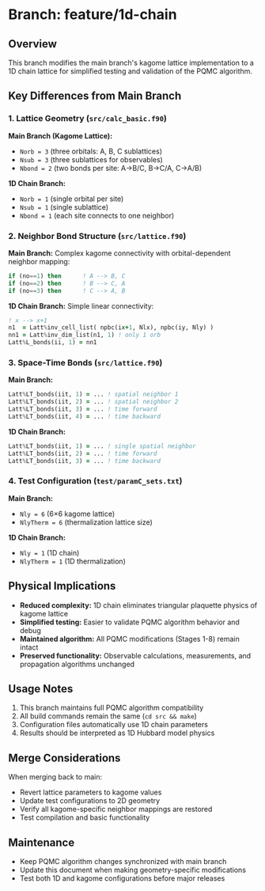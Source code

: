 # Branch: feature/1d-chain

## Overview

This branch modifies the main branch's kagome lattice implementation to a 1D chain lattice for simplified testing and validation of the PQMC algorithm.

## Key Differences from Main Branch

### 1. Lattice Geometry (`src/calc_basic.f90`)

**Main Branch (Kagome Lattice):**
- `Norb = 3` (three orbitals: A, B, C sublattices)
- `Nsub = 3` (three sublattices for observables)  
- `Nbond = 2` (two bonds per site: A→B/C, B→C/A, C→A/B)

**1D Chain Branch:**
- `Norb = 1` (single orbital per site)
- `Nsub = 1` (single sublattice)
- `Nbond = 1` (each site connects to one neighbor)

### 2. Neighbor Bond Structure (`src/lattice.f90`)

**Main Branch:** Complex kagome connectivity with orbital-dependent neighbor mapping:
```fortran
if (no==1) then      ! A --> B, C
if (no==2) then      ! B --> C, A  
if (no==3) then      ! C --> A, B
```

**1D Chain Branch:** Simple linear connectivity:
```fortran
! x --> x+1
n1  = Latt%inv_cell_list( npbc(ix+1, Nlx), npbc(iy, Nly) )
nn1 = Latt%inv_dim_list(n1, 1) ! only 1 orb
Latt%L_bonds(ii, 1) = nn1
```

### 3. Space-Time Bonds (`src/lattice.f90`)

**Main Branch:** 
```fortran
Latt%LT_bonds(iit, 1) = ... ! spatial neighbor 1
Latt%LT_bonds(iit, 2) = ... ! spatial neighbor 2  
Latt%LT_bonds(iit, 3) = ... ! time forward
Latt%LT_bonds(iit, 4) = ... ! time backward
```

**1D Chain Branch:**
```fortran
Latt%LT_bonds(iit, 1) = ... ! single spatial neighbor
Latt%LT_bonds(iit, 2) = ... ! time forward
Latt%LT_bonds(iit, 3) = ... ! time backward
```

### 4. Test Configuration (`test/paramC_sets.txt`)

**Main Branch:**
- `Nly = 6` (6×6 kagome lattice)
- `NlyTherm = 6` (thermalization lattice size)

**1D Chain Branch:** 
- `Nly = 1` (1D chain)
- `NlyTherm = 1` (1D thermalization)

## Physical Implications

- **Reduced complexity:** 1D chain eliminates triangular plaquette physics of kagome lattice
- **Simplified testing:** Easier to validate PQMC algorithm behavior and debug
- **Maintained algorithm:** All PQMC modifications (Stages 1-8) remain intact
- **Preserved functionality:** Observable calculations, measurements, and propagation algorithms unchanged

## Usage Notes

1. This branch maintains full PQMC algorithm compatibility
2. All build commands remain the same (`cd src && make`)
3. Configuration files automatically use 1D chain parameters
4. Results should be interpreted as 1D Hubbard model physics

## Merge Considerations

When merging back to main:
- Revert lattice parameters to kagome values
- Update test configurations to 2D geometry
- Verify all kagome-specific neighbor mappings are restored
- Test compilation and basic functionality

## Maintenance

- Keep PQMC algorithm changes synchronized with main branch
- Update this document when making geometry-specific modifications
- Test both 1D and kagome configurations before major releases